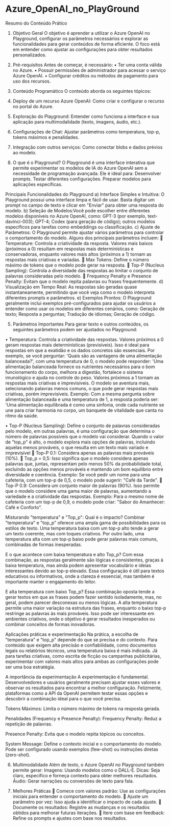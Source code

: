 # Azure_OpenAI_no_PlayGround

Resumo do Conteúdo Prático
1. Objetivo Geral
O objetivo é aprender a utilizar o Azure OpenAI no Playground, configurar os parâmetros necessários e explorar as funcionalidades para gerar conteúdos de forma eficiente. O foco está em entender como ajustar as configurações para obter resultados personalizados.

2. Pré-requisitos
Antes de começar, é necessário:
•	Ter uma conta válida no Azure.
•	Possuir permissões de administrador para acessar o serviço Azure OpenAI.
•	Configurar créditos ou métodos de pagamento para uso dos recursos.

3. Conteúdo Programático
O conteúdo aborda os seguintes tópicos:
1.	Deploy de um recurso Azure OpenAI: Como criar e configurar o recurso no portal do Azure.
2.	Exploração do Playground: Entender como funciona a interface e sua aplicação para multimodalidade (texto, imagens, áudio, etc.).
3.	Configurações de Chat: Ajustar parâmetros como temperatura, top-p, tokens máximos e penalidades.
4.	Integração com outros serviços: Como conectar blobs e dados prévios ao modelo.

4. O que é o Playground?
O Playground é uma interface interativa que permite experimentar os modelos de IA do Azure OpenAI sem a necessidade de programação avançada. Ele é ideal para:
Desenvolver prompts.
Testar diferentes configurações.
Preparar modelos para aplicações específicas.

Principais Funcionalidades do Playground
a)	Interface Simples e Intuitiva: O Playground possui uma interface limpa e fácil de usar. Basta digitar um prompt no campo de texto e clicar em "Enviar" para obter uma resposta do modelo.
b)	Seleção de Modelos:Você pode escolher entre diferentes modelos disponíveis no Azure OpenAI, como: GPT-3 (por exemplo, text-davinci-003); GPT-4; Codex (para geração de código); outros modelos específicos para tarefas como embeddings ou classificação.
c)	Ajuste de Parâmetros: O Playground permite ajustar vários parâmetros para controlar o comportamento do modelo. Alguns dos principais parâmetros incluem: 
	Temperature: Controla a criatividade da resposta. Valores mais baixos (próximos a 0) resultam em respostas mais determinísticas e conservadoras, enquanto valores mais altos (próximos a 1) tornam as respostas mais criativas e variadas. 
	Max Tokens: Define o número máximo de tokens que o modelo pode gerar na resposta. 
	Top-P (Nucleus Sampling): Controla a diversidade das respostas ao limitar o conjunto de palavras consideradas pelo modelo. 
	Frequency Penalty e Presence Penalty: Evitam que o modelo repita palavras ou frases frequentemente.
d)	Visualização em Tempo Real: As respostas são geradas quase instantaneamente, permitindo que você veja como o modelo interpreta diferentes prompts e parâmetros.
e)	Exemplos Prontos: O Playground geralmente inclui exemplos pré-configurados para ajudar os usuários a entender como usar os modelos em diferentes cenários, como: Geração de texto; Resposta a perguntas; Tradução de idiomas; Geração de código.

5. Parâmetros Importantes
Para gerar texto e outros conteúdos, os seguintes parâmetros podem ser ajustados no Playground:

•	Temperatura: Controla a criatividade das respostas.
Valores próximos a 0 geram respostas mais determinísticas (previsíveis). Isso é ideal para respostas em que a exatidão e os dados concretos são essenciais. Por exemplo, se você perguntar: 'Quais são as vantagens de uma alimentação balanceada?', com uma temperatura de 0, o modelo pode responder: 'Uma alimentação balanceada fornece os nutrientes necessários para o bom funcionamento do corpo, melhora a digestão, fortalece o sistema imunológico e ajuda no controle do peso.
Valores próximos a 1 tornam as respostas mais criativas e imprevisíveis. O modelo se aventura mais, selecionando palavras menos comuns, o que pode gerar respostas mais criativas, porém imprevisíveis. Exemplo: Com a mesma pergunta sobre alimentação balanceada e uma temperatura de 1, a resposta poderia ser: 'Uma alimentação equilibrada é como uma sinfonia, onde cada nutriente se une para criar harmonia no corpo, um banquete de vitalidade que canta no ritmo da saúde.

•	Top-P (Nucleus Sampling): Define o conjunto de palavras consideradas pelo modelo, em outras palavras, é uma configuração que determina o número de palavras possíveis que o modelo vai considerar. Quando o valor de "top_p" é alto, o modelo explora mais opções de palavras, incluindo aquelas menos prováveis, o que resulta em um texto mais variado e imprevisível
	Top-P 0.1: Considera apenas as palavras mais prováveis (10%).
	Top_p = 0,5: Isso significa que o modelo considera apenas palavras que, juntas, representam pelo menos 50% da probabilidade total, excluindo as opções menos prováveis e mantendo um bom equilíbrio entre diversidade e coerência.
Exemplo: Se você pedir um nome para uma cafeteria, com um top-p de 0,5, o modelo pode sugerir: "Café da Tarde".
	Top-P 0.9: Considera um conjunto maior de palavras (90%). Isso permite que o modelo considere uma gama maior de palavras, aumentando a variedade e a criatividade das respostas.
Exemplo: Para o mesmo nome de cafeteria com um top-p de 0,9, o modelo pode criar: "Sabor do Amanhecer: Café e Conforto".

Misturando "temperatura" e "Top_p": Qual é o impacto?
Combinar "temperatura" e "top_p" oferece uma ampla gama de possibilidades para os estilos de texto. Uma temperatura baixa com um top-p alto tende a gerar um texto coerente, mas com toques criativos. Por outro lado, uma temperatura alta com um top-p baixo pode gerar palavras mais comuns, combinadas de formas inesperadas.

E o que acontece com baixa temperatura e alto Top_p?
Com essa combinação, as respostas geralmente são lógicas e consistentes, graças à baixa temperatura, mas ainda podem apresentar vocabulário e ideias interessantes devido ao top-p elevado. Essa configuração é útil para textos educativos ou informativos, onde a clareza é essencial, mas também é importante manter o engajamento do leitor.

E alta temperatura com baixo Top_p?
Essa combinação oposta tende a gerar textos em que as frases podem fazer sentido isoladamente, mas, no geral, podem parecer desconexas ou menos lógicas. A alta temperatura permite uma maior variação na estrutura das frases, enquanto o baixo top-p restringe as palavras às mais prováveis. Isso pode ser interessante em ambientes criativos, onde o objetivo é gerar resultados inesperados ou combinar conceitos de formas inovadoras.

Aplicações práticas e experimentação
Na prática, a escolha de "temperatura" e "top_p" depende do que se precisa e do contexto. Para conteúdo que exigem alta precisão e confiabilidade, como documentos legais ou relatórios técnicos, uma temperatura baixa é mais indicada. Já para tarefas criativas, como escrita de ficção ou campanhas publicitárias, experimentar com valores mais altos para ambas as configurações pode ser uma boa estratégia.

A importância da experimentação
A experimentação é fundamental. Desenvolvedores e usuários geralmente precisam ajustar esses valores e observar os resultados para encontrar a melhor configuração. Felizmente, plataformas como a API da OpenAI permitem testar essas opções e descobrir a combinação ideal para o que você precisa.

Tokens Máximos: Limita o número máximo de tokens na resposta gerada.

Penalidades (Frequency e Presence Penalty):
Frequency Penalty: Reduz a repetição de palavras.

Presence Penalty: Evita que o modelo repita tópicos ou conceitos.

System Message: Define o contexto inicial e o comportamento do modelo. Pode ser configurado usando exemplos (few-shot) ou instruções diretas (zero-shot).

6. Multimodalidade
Além de texto, o Azure OpenAI no Playground também permite gerar:
Imagens: Usando modelos como o DALL-E.
Dicas: Seja claro, específico e forneça contexto para obter melhores resultados.
Áudio: Gerar narrações ou conversões de texto para fala.

7. Melhores Práticas
	Comece com valores padrão: Use as configurações iniciais para entender o comportamento do modelo. 
	Ajuste um parâmetro por vez: Isso ajuda a identificar o impacto de cada ajuste.
	Documente os resultados: Registre as mudanças e os resultados obtidos para melhorar futuras iterações.
	Itere com base em feedback: Refine os prompts e ajustes com base nos resultados.
